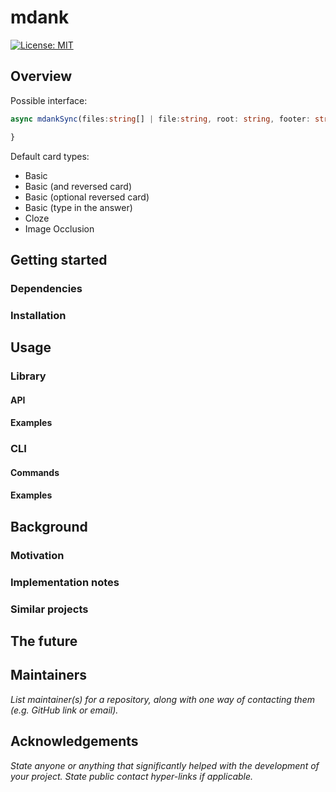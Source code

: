 <!--+ Warning: Content inside HTML comment blocks was generated by mdat and may be overwritten. +-->

<!-- title -->

# mdank

<!-- /title -->

<!-- banner -->

<!-- badges -->

[![License: MIT](https://img.shields.io/badge/License-MIT-yellow.svg)](https://opensource.org/licenses/MIT)

<!-- /badges -->

<!-- short-description -->

## Overview

Possible interface:

```ts
async mdankSync(files:string[] | file:string, root: string, footer: string, commonTag: 'mdank') {

}
```

Default card types:

- Basic
- Basic (and reversed card)
- Basic (optional reversed card)
- Basic (type in the answer)
- Cloze
- Image Occlusion

## Getting started

### Dependencies

### Installation

## Usage

### Library

#### API

#### Examples

### CLI

#### Commands

#### Examples

## Background

### Motivation

### Implementation notes

### Similar projects

## The future

## Maintainers

_List maintainer(s) for a repository, along with one way of contacting them (e.g. GitHub link or email)._

## Acknowledgements

_State anyone or anything that significantly helped with the development of your project. State public contact hyper-links if applicable._

<!-- contributing -->

<!-- license -->
